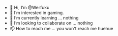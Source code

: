 - 👋 Hi, I’m @Werfuku
- 👀 I’m interested in gaming.
- 🌱 I’m currently learning ... nothing
- 💞️ I’m looking to collaborate on ... nothing
- 📫 How to reach me ... you won't reach me huehue

<!---
Werfuku/Werfuku is a ✨ special ✨ repository because its `README.md` (this file) appears on your GitHub profile.
You can click the Preview link to take a look at your changes.
--->
